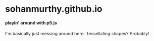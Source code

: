 # sohanmurthy.github.io
#### playin' around with p5.js

I'm basically just messing around here. Tessellating shapes? Probably!

